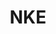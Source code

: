 ---
ee_id: '4490'
site: '1'
type: '2'
long_id: 2020-003 NKE
url: 2020-003-nke
title: NKE
year: '2020'
medium: IQDemy Premium UV ink on IKEA MELLTORP table tops
commission:
add_credit:
dims: 95 x 59
pitch:
ps:
live_url:
related:
youtube:
imgs: nke-2020-003-db-ih--ARas.jpg
subheading:
year2: '2020'
download:
add_credits:
related_code:
layout: things-i-made
---